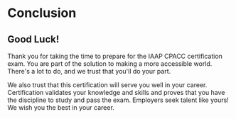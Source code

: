 # Conclusion

## Good Luck!

Thank you for taking the time to prepare for the IAAP CPACC certification exam. You are part of the solution to making a more accessible world. There's a lot to do, and we trust that you'll do your part.

We also trust that this certification will serve you well in your career. Certification validates your knowledge and skills and proves that you have the discipline to study and pass the exam. Employers seek talent like yours! We wish you the best in your career.

